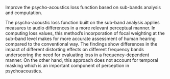 Improve the psycho-acoustics loss function based on sub-bands analysis and computation.

The psycho-acoustic loss function built on the sub-band analysis applies measures to audio
differences in a more relevant perceptual manner. In computing loss values, this method’s
incorporation of focal weighting at the sub-band level makes for more accurate assessment
of human hearing compared to the conventional way. The findings show differences in the
impact of different distorting effects on different frequency bands underscoring the need for
evaluating loss in a frequency-dependent manner. On the other hand, this approach does not
account for temporal masking which is an important component of perception in
psychoacoustics.
